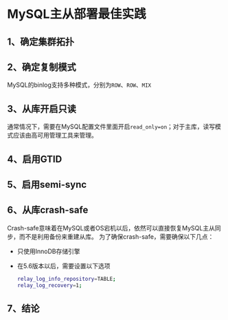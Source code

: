# MySQL主从部署最佳实践 

## 1、确定集群拓扑

 
## 2、确定复制模式

MySQL的binlog支持多种模式，分别为```ROW```、```ROW```、```MIX```

## 3、从库开启只读

通常情况下，需要在MySQL配置文件里面开启```read_only=on```；对于主库，读写模式应该由高可用管理工具来管理。

## 4、启用GTID

## 5、启用semi-sync

## 6、从库crash-safe

Crash-safe意味着在MySQL或者OS宕机以后，依然可以直接恢复MySQL主从同步，而不是利用备份来重建从库。
为了确保crash-safe，需要确保以下几点：

- 只使用InnoDB存储引擎

- 在5.6版本以后，需要设置以下选项
   
   ```bash
  relay_log_info_repository=TABLE;
  relay_log_recovery=1;
   ```

## 7、结论
